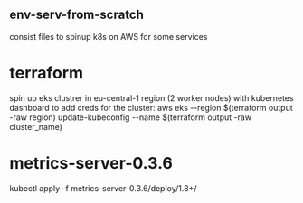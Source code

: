 ## env-serv-from-scratch
consist files to spinup k8s on AWS for some services

# terraform
spin up eks clustrer in eu-central-1 region (2 worker nodes) with kubernetes dashboard
to add creds for the cluster: aws eks --region $(terraform output -raw region) update-kubeconfig --name $(terraform output -raw cluster_name)

# metrics-server-0.3.6
kubectl apply -f metrics-server-0.3.6/deploy/1.8+/
